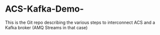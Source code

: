 # ACS-Kafka-Demo-
This is the Git repo describing the various steps to interconnect ACS and a Kafka broker (AMQ Streams in that case)
